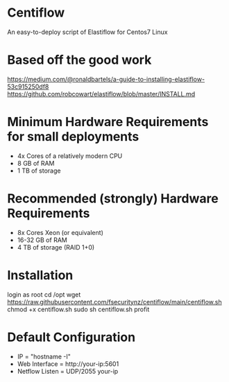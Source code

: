 # Centiflow
An easy-to-deploy script of Elastiflow for Centos7 Linux


# Based off the good work
https://medium.com/@ronaldbartels/a-guide-to-installing-elastiflow-53c915250df8
https://github.com/robcowart/elastiflow/blob/master/INSTALL.md


# Minimum Hardware Requirements for small deployments
- 4x Cores of a relatively modern CPU
- 8 GB of RAM
- 1 TB of storage


# Recommended (strongly) Hardware Requirements
- 8x Cores Xeon (or equivalent)
- 16-32 GB of RAM
- 4 TB of storage (RAID 1+0)

# Installation
login as root
cd /opt
wget https://raw.githubusercontent.com/fsecuritynz/centiflow/main/centiflow.sh
chmod +x centiflow.sh
sudo sh centiflow.sh
profit

# Default Configuration
- IP = "hostname -I"
- Web Interface = http://your-ip:5601
- Netflow Listen = UDP/2055 your-ip

